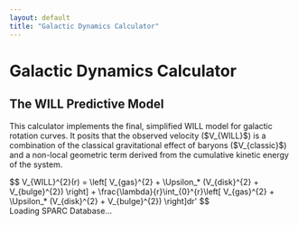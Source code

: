 ```yaml
---
layout: default
title: "Galactic Dynamics Calculator"
---
```


<div class="markdown-content py-8">
  <h1 class="text-3xl md:text-4xl font-extrabold text-white mb-4">Galactic Dynamics Calculator</h1>
  <div class="bg-gray-800/50 p-6 rounded-lg mb-8">
    <h2 class="text-xl font-bold text-cyan-400 mb-2">The WILL Predictive Model</h2>
    <p class="text-gray-200 mb-2">
      This calculator implements the final, simplified WILL model for galactic rotation curves. It posits that the observed velocity ($V_{WILL}$) is a combination of the classical gravitational effect of baryons ($V_{classic}$) and a non-local geometric term derived from the cumulative kinetic energy of the system.
    </p>
    <div class="formula-box bg-gray-900 text-cyan-200 rounded p-4 my-4 text-center text-lg">
      $$ V_{WILL}^{2}(r) = \left[ V_{gas}^{2} + \Upsilon_* (V_{disk}^{2} + V_{bulge}^{2}) \right] + \frac{\lambda}{r}\int_{0}^{r}\left[ V_{gas}^{2} + \Upsilon_* (V_{disk}^{2} + V_{bulge}^{2}) \right]dr' $$
    </div>
  </div>

  <div id="loader" class="text-center text-lg text-gray-400 py-8">Loading SPARC Database...</div>

  <div id="calculator-body" style="display: none;">
    <div class="grid md:grid-cols-3 gap-6 mb-6">
      <div class="flex flex-col bg-gray-800/50 p-4 rounded-lg">
        <label for="galaxy-select" class="text-gray-300 font-semibold mb-2">Select Galaxy:</label>
        <select id="galaxy-select" class="bg-gray-900 text-cyan-200 border border-gray-700 rounded p-2 focus:ring-cyan-500 focus:border-cyan-500"></select>
      </div>
      <div class="flex flex-col bg-gray-800/50 p-4 rounded-lg">
        <label for="lambda-slider" class="text-gray-300 font-semibold mb-2">Geometric Factor (λ): <span id="lambda-value" class="font-bold text-cyan-400">4.00</span></label>
        <input type="range" id="lambda-slider" class="w-full h-2 bg-gray-700 rounded-lg appearance-none cursor-pointer" min="0.1" max="8.0" step="0.01" value="4.0">
      </div>
      <div class="flex flex-col bg-gray-800/50 p-4 rounded-lg">
        <label for="ystar-slider" class="text-gray-300 font-semibold mb-2">Stellar M/L Ratio (Y*): <span id="ystar-value" class="font-bold text-cyan-400">0.25</span></label>
        <input type="range" id="ystar-slider" class="w-full h-2 bg-gray-700 rounded-lg appearance-none cursor-pointer" min="0.1" max="2.0" step="0.01" value="0.25">
      </div>
    </div>
    <div class="flex items-center gap-2 bg-gray-900/50 p-3 rounded mb-6">
      <input type="checkbox" id="unified-model-checkbox" checked class="mr-2">
      <label for="unified-model-checkbox" class="text-gray-200">Enforce Unified Model ($Y_* = 1/\lambda$)</label>
    </div>
    <div id="results" class="text-center text-lg font-bold text-cyan-300 mb-6"></div>
    <div class="bg-gray-800/50 p-4 rounded-lg mb-8">
      <h3 class="text-lg font-semibold text-white text-center mb-2">Overall Rotation Curve</h3>
      <div id="plot-div" class="w-full h-[400px] bg-gray-900 rounded"></div>
    </div>
    <div class="bg-gray-800/50 p-4 rounded-lg">
      <h3 class="text-lg font-semibold text-white text-center mb-2">Baryonic Component Breakdown</h3>
      <div id="plot-div-components" class="w-full h-[400px] bg-gray-900 rounded"></div>
    </div>
  </div>
</div>

<script src="https://cdn.plot.ly/plotly-latest.min.js"></script>
<script>
const URL_TABLE1 = 'https://raw.githubusercontent.com/AntonRize/WILL/refs/heads/main/SPARC%20DATA/table1.dat';
const URL_TABLE2 = 'https://raw.githubusercontent.com/AntonRize/WILL/refs/heads/main/SPARC%20DATA/table2.dat';
let galaxyData = {};
let loader, calculatorBody, galaxySelect, lambdaSlider, ystarSlider, lambdaValueSpan, ystarValueSpan, unifiedCheckbox, resultsDiv, plotDiv, plotDivComponents;

function getElements() {
  loader = document.getElementById('loader');
  calculatorBody = document.getElementById('calculator-body');
  galaxySelect = document.getElementById('galaxy-select');
  lambdaSlider = document.getElementById('lambda-slider');
  ystarSlider = document.getElementById('ystar-slider');
  lambdaValueSpan = document.getElementById('lambda-value');
  ystarValueSpan = document.getElementById('ystar-value');
  unifiedCheckbox = document.getElementById('unified-model-checkbox');
  resultsDiv = document.getElementById('results');
  plotDiv = document.getElementById('plot-div');
  plotDivComponents = document.getElementById('plot-div-components');
}

async function loadData() {
  try {
    const [t1_response, t2_response] = await Promise.all([fetch(URL_TABLE1), fetch(URL_TABLE2)]);
    if (!t1_response.ok || !t2_response.ok) throw new Error('Network response was not ok.');
    const t1_text = await t1_response.text();
    const t2_text = await t2_response.text();
    const t1_colspecs = [[0, 9]];
    const t1_names = ['Name'];
    const sparcT1 = parseFWF(t1_text, t1_colspecs, t1_names);
    const t2_lines = t2_text.trim().split('\n');
    const sparcT2 = [];
    t2_lines.forEach(line => {
      if (line.startsWith('#')) return;
      const parts = line.trim().split(/\s+/);
      if (parts.length >= 7) {
        sparcT2.push({
          'Name': parts[0], 'Rad': parseFloat(parts[1]), 'Vobs': parseFloat(parts[2]),
          'Vgas': parseFloat(parts[4]), 'Vdisk': parseFloat(parts[5]), 'Vbul': parseFloat(parts[6])
        });
      }
    });
    sparcT2.forEach(row => {
      if (typeof row.Rad !== 'number' || typeof row.Vobs !== 'number' || isNaN(row.Rad) || isNaN(row.Vobs)) return;
      if (!galaxyData[row.Name]) galaxyData[row.Name] = [];
      galaxyData[row.Name].push(row);
    });
    sparcT1.sort((a, b) => a.Name.localeCompare(b.Name)).forEach(galaxy => {
      if (galaxyData[galaxy.Name] && galaxyData[galaxy.Name].length > 2) {
        const option = document.createElement('option');
        option.value = galaxy.Name;
        option.textContent = galaxy.Name;
        galaxySelect.appendChild(option);
      }
    });
    loader.style.display = 'none';
    calculatorBody.style.display = 'block';
    updateAll();
  } catch (error) {
    loader.textContent = 'Error: Could not load data from GitHub. Please check the URLs in the script.';
    console.error('Data loading error:', error);
  }
}

function parseFWF(text, colspecs, names) {
  const lines = text.trim().split('\n');
  const data = [];
  lines.forEach(line => {
    if (line.startsWith('#')) return;
    let record = {};
    for (let i = 0; i < names.length; i++) {
      const [start, end] = colspecs[i];
      record[names[i]] = line.substring(start, end).trim();
    }
    data.push(record);
  });
  return data;
}

function calculateWillVelocity(galaxyName, lambda, yStar) {
  const data = galaxyData[galaxyName].sort((a, b) => a.Rad - b.Rad);
  const rad = data.map(d => d.Rad);
  const v_gas = data.map(d => d.Vgas);
  const v_disk_scaled = data.map(d => Math.sqrt(yStar) * Math.abs(d.Vdisk));
  const v_bulge_scaled = data.map(d => Math.sqrt(yStar) * Math.abs(d.Vbul));
  const v_bary_sq = data.map(d => (d.Vgas**2) + yStar * ((d.Vdisk**2) + (d.Vbul**2)));
  const integral = [0];
  for (let i = 1; i < rad.length; i++) {
    const dx = rad[i] - rad[i - 1];
    const dy_avg = (v_bary_sq[i] + v_bary_sq[i - 1]) / 2.0;
    integral.push(integral[i - 1] + dy_avg * dx);
  }
  const geom_term = integral.map((val, i) => rad[i] > 0 ? lambda * val / rad[i] : 0);
  const v_will_sq = v_bary_sq.map((val, i) => val + geom_term[i]);
  const v_will = v_will_sq.map(val => Math.sqrt(Math.max(0, val)));
  const v_bary = v_bary_sq.map(v => Math.sqrt(Math.max(0, v)));
  return { rad, v_bary, v_will, components: {v_gas, v_disk_scaled, v_bulge_scaled} };
}

function calculateRMSE(v_obs, v_pred) {
  let sum_sq_err = 0;
  for(let i = 0; i < v_obs.length; i++) sum_sq_err += (v_obs[i] - v_pred[i])**2;
  return Math.sqrt(sum_sq_err / v_obs.length);
}

function updateAll() {
  const selectedGalaxy = galaxySelect.value;
  if (!selectedGalaxy) return;
  let lambda = parseFloat(lambdaSlider.value);
  let yStar = parseFloat(ystarSlider.value);
  if (unifiedCheckbox.checked) {
    if (lambda > 0) {
      yStar = 1.0 / lambda;
      ystarSlider.value = yStar;
    }
  }
  lambdaValueSpan.textContent = lambda.toFixed(2);
  ystarValueSpan.textContent = yStar.toFixed(2);
  const galaxyCurveData = galaxyData[selectedGalaxy];
  const obs_rad = galaxyCurveData.map(d => d.Rad);
  const obs_v = galaxyCurveData.map(d => d.Vobs);
  const { rad, v_bary, v_will, components } = calculateWillVelocity(selectedGalaxy, lambda, yStar);
  const rmse = calculateRMSE(obs_v, v_will);
  resultsDiv.textContent = `Model RMSE: ${rmse.toFixed(2)} km/s`;
  const plotLayout = {
    xaxis: { title: 'Radius (kpc)', gridcolor: '#374151', zerolinecolor: '#64748b', color: '#e0e7ef' },
    yaxis: { title: 'Velocity (km/s)', gridcolor: '#374151', zerolinecolor: '#64748b', color: '#e0e7ef', range: [0, Math.max(...obs_v, ...v_will) * 1.1] },
    legend: { x: 0.05, y: 0.95, bgcolor: 'rgba(17,24,39,0.9)', bordercolor: '#334155', borderwidth: 1, orientation: 'h', font: {color: '#e0e7ef'} },
    margin: { l: 60, r: 30, b: 50, t: 60 },
    paper_bgcolor: 'rgba(17,24,39,1)',
    plot_bgcolor: '#1e293b'
  };
  Plotly.newPlot(plotDiv, [
    { x: obs_rad, y: obs_v, mode: 'markers', type: 'scatter', name: 'Observed (Vobs)', marker: { color: '#fbbf24', size: 8, symbol: 'circle' } },
    { x: rad, y: v_bary, mode: 'lines', type: 'scatter', name: 'Classical Baryonic (Vbary)', line: { color: '#38bdf8', width: 2.5, dash: 'dash' } },
    { x: rad, y: v_will, mode: 'lines', type: 'scatter', name: 'Predicted (V_WILL)', line: { color: '#f472b6', width: 4 } }
  ], { ...plotLayout, title: { text: `Rotation Curve for ${selectedGalaxy}`, font: { size: 20, color: '#e0e7ef' } } });
  Plotly.newPlot(plotDivComponents, [
    { x: obs_rad, y: obs_v, mode: 'markers', type: 'scatter', name: 'Observed', marker: { color: '#fbbf24', size: 6, symbol: 'circle-open' } },
    { x: rad, y: components.v_gas, mode: 'lines', type: 'scatter', name: 'Gas', line: { color: '#22d3ee', width: 2.5 } },
    { x: rad, y: components.v_disk_scaled, mode: 'lines', type: 'scatter', name: 'Disk (scaled by Y*)', line: { color: '#818cf8', width: 2.5 } },
    { x: rad, y: components.v_bulge_scaled, mode: 'lines', type: 'scatter', name: 'Bulge (scaled by Y*)', line: { color: '#facc15', width: 2.5 } }
  ], { ...plotLayout, title: { text: `Baryonic Components for ${selectedGalaxy}`, font: { size: 20, color: '#e0e7ef' } } });
}

function handleLambdaChange() {
  if (unifiedCheckbox.checked) {
    const lambda = parseFloat(lambdaSlider.value);
    if (lambda > 0) {
      ystarSlider.value = 1.0 / lambda;
    }
  }
  updateAll();
}

function handleYstarChange() {
  if (unifiedCheckbox.checked) {
    const yStar = parseFloat(ystarSlider.value);
    if (yStar > 0) {
      lambdaSlider.value = 1.0 / yStar;
    }
  }
  updateAll();
}

document.addEventListener('DOMContentLoaded', () => {
  getElements();
  loadData();
  galaxySelect.addEventListener('change', updateAll);
  lambdaSlider.addEventListener('input', handleLambdaChange);
  ystarSlider.addEventListener('input', handleYstarChange);
  unifiedCheckbox.addEventListener('change', handleLambdaChange);
});
</script>
